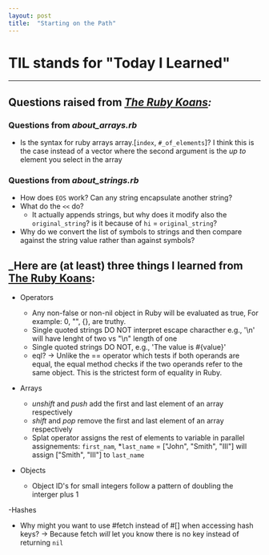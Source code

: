 ```yaml
---
layout: post
title:  "Starting on the Path"
---
```

# TIL stands for "Today I Learned"
---
## Questions raised from _[The Ruby Koans](http://rubykoans.com/):_

### Questions from _about_arrays.rb_
- Is the syntax for ruby arrays array.[`index`, `#_of_elements`]? I think this is the case instead of a vector where the second argument is the _up to_ element you select in the array

### Questions from _about_strings.rb_
- How does `EOS` work? Can any string encapsulate another string?
- What do the `<<` do?
  - It actually  appends strings, but why does it modify also the `original_string`? is it because of `hi` = `original_string`?
- Why do we convert the list of symbols to strings and then compare against the string value rather than against symbols?

## _Here are (at least) three things I learned from [The Ruby Koans](http://rubykoans.com/):
- Operators
  - Any non-false or non-nil object in Ruby will be evaluated as true, For example: 0, "", {}, are truthy.
  - Single quoted strings DO NOT interpret escape characther e.g., '\n' will have lenght of two vs "\n" length of one
  - Single quoted strings DO NOT, e.g., 'The value is #{value}'
  - eql? -> Unlike the == operator which tests if both operands are equal, the equal method checks if the two operands refer to the same object. This is the strictest form of equality in Ruby.
  
- Arrays
  - _unshift_ and _push_ add the first and last element of an array respectively
  - _shift_ and _pop_ remove the first and last element of an array respectively
  - Splat operator assigns the rest of elements to variable in parallel assignements: `first_nam`, *`last_name` = ["John", "Smith", "III"] will assign ["Smith", "III"] to `last_name`

- Objects
  - Object ID's for small integers follow a pattern of doubling the interger plus 1

-Hashes
  - Why might you want to use #fetch instead of #[] when accessing hash keys? -> Because fetch _will_ let you know there is  no key instead of returning `nil`
